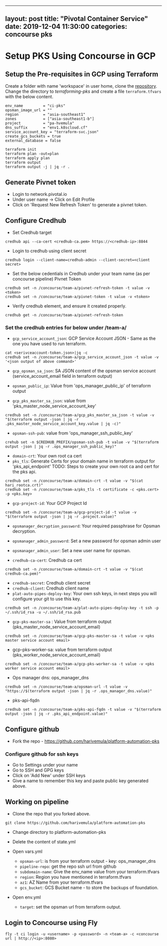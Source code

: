 
---
layout: post
title:  "Pivotal Container Service"
date:   2019-12-04 11:30:00
categories: concourse pks
---

# Setup PKS Using Concourse in GCP
## Setup the Pre-requisites in GCP using Terraform
Create a folder with name 'workspace' in user home, clone the [repository](https://github.com/pivotal-cf/terraforming-gcp).
Change the directory to _terraforming-pks_ and create a file `terraform.tfvars` with the below content.
```
env_name         = "ci-pks"
opsman_image_url = ""
region           = "asia-southeast1"
zones            = ["asia-southeast1-b"]
project          = "pa-hvemula"
dns_suffix       = "env1.k8scloud.cf"
service_account_key = "terraform-svc.json"
create_gcs_buckets = true
external_database = false
```

```
terraform init
terraform plan -out=plan
terraform apply plan
terraform output
terraform output -j | jq -r .
```

## Generate Pivnet token
- Login to network.pivotal.io
- Under user name -> Click on Edit Profile
- Click on 'Request New Refresh Token' to generate a pivnet token.

## Configure Credhub
- Set Credhub target
```
credhub api --ca-cert <credhub-ca.pem> https://<credhub-ip>:8844
```
- Login to credhub using client secret
```
credhub login --client-name=credhub-admin --client-secret=<client secret>
```

- Set the below cedentials in Credhub under your team name (as per concourse pipeline)
Pivnet Token
```
credhub set -n /concourse/team-a/pivnet-refresh-token -t value -v <token>
credhub set -n /concourse/team-a/pivnet-token -t value -v <token>
```
- Verify credhub element, and ensure it created properly.
```
credhub get -n /concourse/team-a/pivnet-refresh-token
```
### Set the credhub entries for below under /team-a/
- `gcp_service_account_json`: GCP Service Account JSON - Same as the one you have used to run terraform.
```
cat <serivceaccount-token.json>|jq -c
credhub set -n /concourse/team-a/gcp_service_account_json -t value -v '<json output of above command>'
```
- `gcp_opsman_sa_json`: SA JSON content of the opsman service account (service_account_email field in terraform output)

- `opsman_public_ip`: Value from 'ops_manager_public_ip' of terraform output
- `gcp_pks_master_sa_json`: value from 'pks_master_node_service_account_key'
```
credhub set -n /concourse/team-a/gcp_pks_master_sa_json -t value -v "$(terraform output -json | jq -r .pks_master_node_service_account_key.value | jq -c)"
```
- `opsman-ssh-pub`: value from 'ops_manager_ssh_public_key'
```
crehub set -n $CREDHUB_PREFIX/opsman-ssh-pub -t value -v "$(terraform output -json | jq -r .ops_manager_ssh_public_key)"
```
- `domain-crt`: Your own root ca cert
- `pks_tls`: Generate Certs for your domain name in terraform output for 'pks_api_endpoint'
TODO: Steps to create your own root ca and cert for the pks api.

```
credhub set -n /concourse/team-a/domain-crt -t value -v "$(cat hari_rootca.crt)"
credhub set -n /concourse/team-a/pks_tls -t certificate -c <pks.cert> -p <pks.key>
```
- `gcp-project-id`: Your GCP Project Id
```
credhub set -n /concourse/team-a/gcp-project-id -t value -v "$(terraform output -json | jq -r .project.value)"
```

- `opsmanager_decryption_password`: Your required passphrase for Opsman decryption.

- `opsmanager_admin_password`: Set a new password for opsman admin user
- `opsmanager_admin_user`: Set a new user name for opsman.
- `credhub-ca-cert`:  Credhub ca cert

```
credhub set -n /concourse/team-a/domain-crt -t value -v "$(cat credhub-ca.pem)"
```

- `credhub-secret`: Credhub client secret
- `credhub-client`: Credhub client name
- `plat-auto-pipes-deploy-key`: Your own ssh keys, in next steps you will configure your git to use this key.

```
credhub set -n /concourse/team-a/plat-auto-pipes-deploy-key -t ssh -p ~/.ssh/id_rsa -u ~/.ssh/id_rsa.pub
```

- `gcp-pks-master-sa` : Value from terraform output (pks_master_node_service_account_email)

```
credhub set -n /concourse/team-a/gcp-pks-master-sa -t value -v <pks master service account email>
```

- gcp-pks-worker-sa: value from terraform output (pks_worker_node_service_account_email)

```
credhub set -n /concourse/team-a/gcp-pks-worker-sa -t value -v <pks worker service account email>
```

- Ops manager dns: ops_manager_dns

```
credhub set -n /concourse/team-a/opsman-url -t value -v "https://$(terraform output -json | jq -r .ops_manager_dns.value)"
```

- pks-api-fqdn

```
credhub set -n /concourse/team-a/pks-api-fqdn -t value -v "$(terraform output -json | jq -r .pks_api_endpoint.value)"
```



## Configure github
- Fork the repo - https://github.com/harivemula/platform-automation-pks

### Configure github for ssh keys
- Go to Settings under your name
- Go to SSH and GPG keys
- Click on 'Add New' under SSH keys
- Give a name to remember this key and paste public key generated above.



## Working on pipeline
- Clone the repo that you forked above.

```
git clone https://github.com/harivemula/platform-automation-pks
```
- Change directory to platform-automation-pks
- Delete the content of state.yml
- Open vars.yml
  - `opsman-url`: is from your terraform output - key: ops_manager_dns
  - `pipeline-repo`: get the repo ssh url from github
  - `subdomain-name`: Give the env_name value from your terraform.tfvars
  - `region`: Region you have mentioned in terraform.tfvars
  - `az1`: AZ Name from your terraform.tfvars
  - `gcs_bucket`: GCS Bucket name - to store the backups of foundation.

- Open env.yml
  - `target`: set the opsman url from terraform output.



## Login to Concourse using Fly

```
fly -t ci login -u <username> -p <password> -n <team-a> -c <concourse url | http://<ip>:8080>
```
